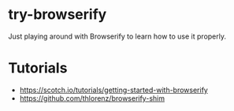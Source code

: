 # try-browserify

Just playing around with Browserify to learn how to use it properly.

# Tutorials

* <https://scotch.io/tutorials/getting-started-with-browserify>
* <https://github.com/thlorenz/browserify-shim>